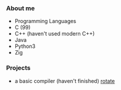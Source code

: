 ### About me

<!--
**Airbus5717/Airbus5717** is a ✨ _special_ ✨ repository because its `README.md` (this file) appears on your GitHub profile.
-->
- Programming Languages 
 - C (99)
 - C++ (haven't used modern C++)
 - Java
 - Python3 
 - Zig
 
### Projects
 - a basic compiler (haven't finished) [rotate](https://github.com/rotate-lang/rotate-cpp)
